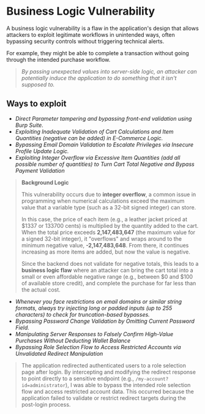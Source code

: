 # Business Logic Vulnerability

A business logic vulnerability is a flaw in the application's design that allows attackers to exploit legitimate workflows in unintended ways, often bypassing security controls without triggering technical alerts.

For example, they might be able to complete a transaction without going through the intended purchase workflow.

> _By passing unexpected values into server-side logic, an attacker can potentially induce the application to do something that it isn't supposed to._

## Ways to exploit

* _Direct Parameter tampering and bypassing front-end validation using Burp Suite._
* _Exploiting Inadequate Validation of Cart Calculations and Item Quantities (negative can be added) in E-Commerce Logic._
* _Bypassing Email Domain Validation to Escalate Privileges via Insecure Profile Update Logic._
* _Exploiting Integer Overflow via Excessive Item Quantities (add all possible number of quantities) to Turn Cart Total Negative and Bypass Payment Validation_

> **Background Logic**
>
> This vulnerability occurs due to **integer overflow**, a common issue in programming when numerical calculations exceed the maximum value that a variable type (such as a 32-bit signed integer) can store.
>
> In this case, the price of each item (e.g., a leather jacket priced at $1337 or 133700 cents) is multiplied by the quantity added to the cart. When the total price exceeds **2,147,483,647** (the maximum value for a signed 32-bit integer), it "overflows" and wraps around to the minimum negative value, **-2,147,483,648**. From there, it continues increasing as more items are added, but now the value is negative.
>
> Since the backend does not validate for negative totals, this leads to a **business logic flaw** where an attacker can bring the cart total into a small or even affordable negative range (e.g., between $0 and $100 of available store credit), and complete the purchase for far less than the actual cost.

* _Whenever you face restrictions on email domains or similar string formats, always try injecting long or padded inputs (up to 255 characters) to check for truncation-based bypasses._
* _Bypassing Password Change Validation by Omitting Current Password Field._&#x20;
* _Manipulating Server Responses to Falsely Confirm High-Value Purchases Without Deducting Wallet Balance_
* _Bypassing Role Selection Flow to Access Restricted Accounts via Unvalidated Redirect Manipulation_

> The application redirected authenticated users to a role selection page after login. By intercepting and modifying the redirect response to point directly to a sensitive endpoint (e.g., `/my-account?id=administrator`), I was able to bypass the intended role selection flow and access restricted account data. This occurred because the application failed to validate or restrict redirect targets during the post-login process.

